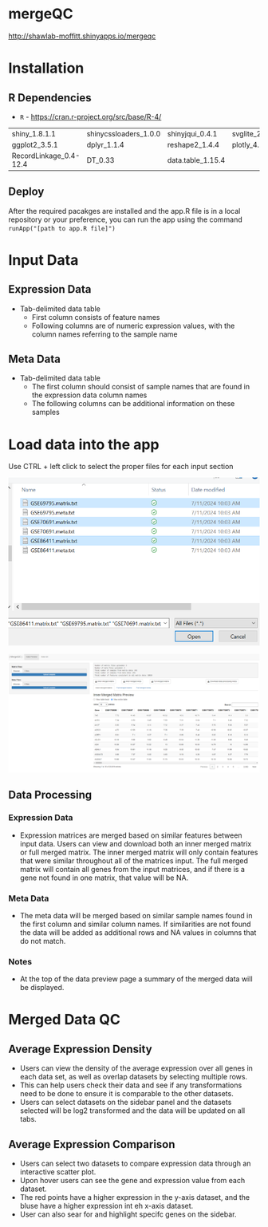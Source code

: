 # mergeQC

http://shawlab-moffitt.shinyapps.io/mergeqc

# Installation

## R Dependencies

* `R` - https://cran.r-project.org/src/base/R-4/

|  |  |  |  |
| --- | --- | --- | --- |
| shiny_1.8.1.1 | shinycssloaders_1.0.0 | shinyjqui_0.4.1 | svglite_2.1.3 |
| ggplot2_3.5.1 | dplyr_1.1.4 | reshape2_1.4.4 | plotly_4.10.4 |
| RecordLinkage_0.4-12.4 | DT_0.33 | data.table_1.15.4 |  |

## Deploy
After the required pacakges are installed and the app.R file is in a local repository or your preference, you can run the app using the command `runApp("[path to app.R file]")`


# Input Data

## Expression Data

*  Tab-delimited data table
   *  First column consists of feature names
   *  Following columns are of numeric expression values, with the column names referring to the sample name

## Meta Data

* Tab-delimited data table
  *  The first column should consist of sample names that are found in the expression data column names
  *  The following columns can be additional information on these samples 

# Load data into the app

Use CTRL + left click to select the proper files for each input section

![alt text](https://github.com/shawlab-moffitt/mergeQC/blob/main/Example_Images/Load_data.PNG?raw=true)

![alt text](https://github.com/shawlab-moffitt/mergeQC/blob/main/Example_Images/Loaded_data.PNG?raw=true)

## Data Processing

### Expression Data

* Expression matrices are merged based on similar features between input data. Users can view and download both an inner merged matrix or full merged matrix. The inner merged matrix will only contain features that were similar throughout all of the matrices input. The full merged matrix will contain all genes from the input matrices, and if there is a gene not found in one matrix, that value will be NA.

### Meta Data

* The meta data will be merged based on similar sample names found in the first column and similar column names. If similarities are not found the data will be added as additional rows and NA values in columns that do not match.

### Notes

* At the top of the data preview page a summary of the merged data will be displayed.


# Merged Data QC

## Average Expression Density

* Users can view the density of the average expression over all genes in each data set, as well as overlap datasets by selecting multiple rows.
* This can help users check their data and see if any transformations need to be done to ensure it is comparable to the other datasets.
* Users can select datasets on the sidebar panel and the datasets selected will be log2 transformed and the data will be updated on all tabs.

## Average Expression Comparison

* Users can select two datasets to compare expression data through an interactive scatter plot.
* Upon hover users can see the gene and expression value from each dataset.
* The red points have a higher expression in the y-axis dataset, and the bluse have a higher expression int eh x-axis dataset.
* User can also sear for and highlight specifc genes on the sidebar.




















